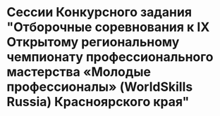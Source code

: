 # Сессии Конкурсного задания "Отборочные соревнования к IX Открытому региональному чемпионату профессионального мастерства «Молодые профессионалы» (WorldSkills Russia) Красноярского края"
